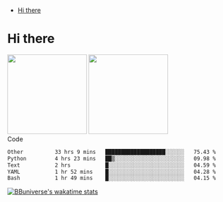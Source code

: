 <!--ts-->
* [Hi there](#hi-there)

<!-- Created by https://github.com/ekalinin/github-markdown-toc -->
<!-- Added by: runner, at: Wed Sep 27 04:19:34 UTC 2023 -->

<!--te-->


# Hi there

<!--
**BBuniverse/BBuniverse** is a ✨ _special_ ✨ repository because its `README.md` (this file) appears on your GitHub profile.

Here are some ideas to get you started:

- 🔭 I’m currently working on ...
- 🌱 I’m currently learning ...
- 👯 I’m looking to collaborate on ...
- 🤔 I’m looking for help with ...
- 💬 Ask me about ...
- 📫 How to reach me: ...
- 😄 Pronouns: ...
- ⚡ Fun fact: ...
-->


<div display="flex">
  <img src="https://github-readme-stats.vercel.app/api?username=BBuniverse&show_icons=true&count_private=true&theme=radical&hide_border=true" height="180"/>
  <img src="https://github-readme-stats.vercel.app/api/top-langs/?username=BBuniverse&layout=compact&theme=radical&hide_border=true" height="180"/>
</div
     

## Code
<!--START_SECTION:waka-->

```txt
Other          33 hrs 9 mins   ███████████████████░░░░░░   75.43 %
Python         4 hrs 23 mins   ██▒░░░░░░░░░░░░░░░░░░░░░░   09.98 %
Text           2 hrs           █░░░░░░░░░░░░░░░░░░░░░░░░   04.59 %
YAML           1 hr 52 mins    █░░░░░░░░░░░░░░░░░░░░░░░░   04.28 %
Bash           1 hr 49 mins    █░░░░░░░░░░░░░░░░░░░░░░░░   04.15 %
```

<!--END_SECTION:waka-->
     
[![BBuniverse's wakatime stats](https://github-readme-stats.vercel.app/api/wakatime?username=BBuniverse)](https://github.com/anuraghazra/github-readme-stats)
